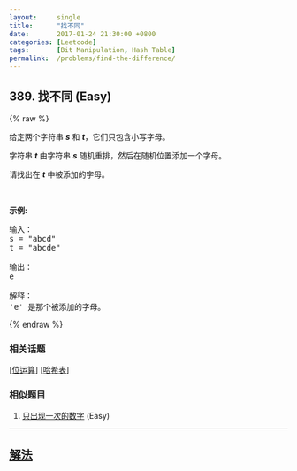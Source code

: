 ```yaml
---
layout:     single
title:      "找不同"
date:       2017-01-24 21:30:00 +0800
categories: [Leetcode]
tags:       [Bit Manipulation, Hash Table]
permalink:  /problems/find-the-difference/
---
```


## 389. 找不同 (Easy)

{% raw %}

<p>给定两个字符串 <em><strong>s</strong></em> 和 <em><strong>t</strong></em>，它们只包含小写字母。</p>

<p>字符串&nbsp;<strong><em>t</em></strong>&nbsp;由字符串&nbsp;<strong><em>s</em></strong>&nbsp;随机重排，然后在随机位置添加一个字母。</p>

<p>请找出在 <em><strong>t</strong></em> 中被添加的字母。</p>

<p>&nbsp;</p>

<p><strong>示例:</strong></p>

<pre>输入：
s = &quot;abcd&quot;
t = &quot;abcde&quot;

输出：
e

解释：
&#39;e&#39; 是那个被添加的字母。
</pre>

{% endraw %}

### 相关话题
  [[位运算](https://github.com/openset/leetcode/tree/master/tag/bit-manipulation/README.md)]
  [[哈希表](https://github.com/openset/leetcode/tree/master/tag/hash-table/README.md)]

### 相似题目
  1. [只出现一次的数字](/problems/single-number) (Easy)

---

## [解法](https://github.com/openset/leetcode/tree/master/problems/find-the-difference)
